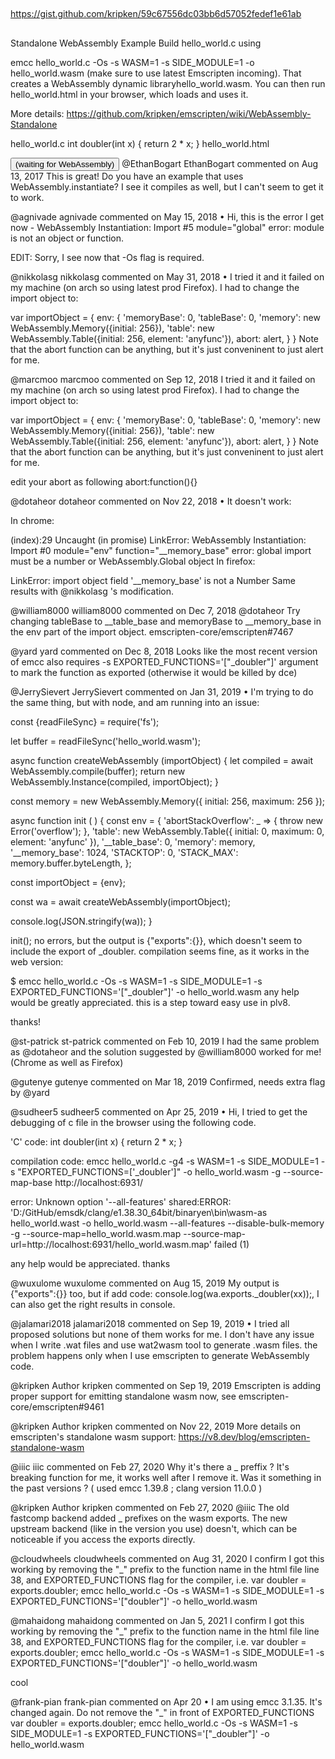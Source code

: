 
##
https://gist.github.com/kripken/59c67556dc03bb6d57052fedef1e61ab
##

Standalone WebAssembly Example
Build hello_world.c using

emcc hello_world.c -Os -s WASM=1 -s SIDE_MODULE=1 -o hello_world.wasm
(make sure to use latest Emscripten incoming). That creates a WebAssembly dynamic libraryhello_world.wasm. You can then run hello_world.html in your browser, which loads and uses it.

More details: https://github.com/kripken/emscripten/wiki/WebAssembly-Standalone

hello_world.c
int doubler(int x) {
  return 2 * x;
}
hello_world.html
<html>
<head>
  <script>
    // Check for wasm support.
    if (!('WebAssembly' in window)) {
      alert('you need a browser with wasm support enabled :(');
    }

    // Loads a WebAssembly dynamic library, returns a promise.
    // imports is an optional imports object
    function loadWebAssembly(filename, imports) {
      // Fetch the file and compile it
      return fetch(filename)
        .then(response => response.arrayBuffer())
        .then(buffer => WebAssembly.compile(buffer))
        .then(module => {
          // Create the imports for the module, including the
          // standard dynamic library imports
          imports = imports || {};
          imports.env = imports.env || {};
          imports.env.memoryBase = imports.env.memoryBase || 0;
          imports.env.tableBase = imports.env.tableBase || 0;
          if (!imports.env.memory) {
            imports.env.memory = new WebAssembly.Memory({ initial: 256 });
          }
          if (!imports.env.table) {
            imports.env.table = new WebAssembly.Table({ initial: 0, element: 'anyfunc' });
          }
          // Create the instance.
          return new WebAssembly.Instance(module, imports);
        });
    }

    // Main part of this example, loads the module and uses it.
    loadWebAssembly('hello_world.wasm')
      .then(instance => {
        var exports = instance.exports; // the exports of that instance
        var doubler = exports._doubler; // the "doubler" function (note "_" prefix)
        // now we are ready, set up the button so the user can run the code
        var button = document.getElementById('run');
        button.value = 'Call a method in the WebAssembly module';
        button.addEventListener('click', function() {
          var input = 21;
          alert(input + ' doubled is ' + doubler(input));
        }, false);
      }
    );
  </script>
</head>
<body>
  <input type="button" id="run" value="(waiting for WebAssembly)"/>
</body>
</html>
@EthanBogart
EthanBogart commented on Aug 13, 2017
This is great! Do you have an example that uses WebAssembly.instantiate? I see it compiles as well, but I can't seem to get it to work.

@agnivade
agnivade commented on May 15, 2018 • 
Hi, this is the error I get now - WebAssembly Instantiation: Import #5 module="global" error: module is not an object or function.

EDIT: Sorry, I see now that -Os flag is required.

@nikkolasg
nikkolasg commented on May 31, 2018 • 
I tried it and it failed on my machine (on arch so using latest prod Firefox).
I had to change the import object to:

var importObject = {
            env: {
            'memoryBase': 0,
            'tableBase': 0,
            'memory': new WebAssembly.Memory({initial: 256}),
            'table': new WebAssembly.Table({initial: 256, element: 'anyfunc'}),
            abort: alert,
            }
       }
Note that the abort function can be anything, but it's just conveninent to just alert for me.

@marcmoo
marcmoo commented on Sep 12, 2018
I tried it and it failed on my machine (on arch so using latest prod Firefox).
I had to change the import object to:

var importObject = {
            env: {
            'memoryBase': 0,
            'tableBase': 0,
            'memory': new WebAssembly.Memory({initial: 256}),
            'table': new WebAssembly.Table({initial: 256, element: 'anyfunc'}),
            abort: alert,
            }
       }
Note that the abort function can be anything, but it's just conveninent to just alert for me.

edit your abort as following
abort:function(){}

@dotaheor
dotaheor commented on Nov 22, 2018 • 
It doesn't work:

In chrome:

(index):29 Uncaught (in promise) LinkError: WebAssembly Instantiation: 
Import #0 module="env" function="__memory_base" error: global import must be a number or WebAssembly.Global object
In firefox:

LinkError: import object field '__memory_base' is not a Number
Same results with @nikkolasg 's modification.

@william8000
william8000 commented on Dec 7, 2018
@dotaheor
Try changing tableBase to __table_base and memoryBase to __memory_base in the env part of the import object.
emscripten-core/emscripten#7467

@yard
yard commented on Dec 8, 2018
Looks like the most recent version of emcc also requires -s EXPORTED_FUNCTIONS='["_doubler"]' argument to mark the function as exported (otherwise it would be killed by dce)

@JerrySievert
JerrySievert commented on Jan 31, 2019 • 
I'm trying to do the same thing, but with node, and am running into an issue:

const {readFileSync} = require('fs');

let buffer = readFileSync('hello_world.wasm');

async function createWebAssembly (importObject) {
  let compiled = await WebAssembly.compile(buffer);
  return new WebAssembly.Instance(compiled, importObject);
}

const memory = new WebAssembly.Memory({ initial: 256, maximum: 256 });

async function init ( ) {
  const env = {
    'abortStackOverflow': _ => { throw new Error('overflow'); },
    'table': new WebAssembly.Table({ initial: 0, maximum: 0, element: 'anyfunc' }),
    '__table_base': 0,
    'memory': memory,
    '__memory_base': 1024,
    'STACKTOP': 0,
    'STACK_MAX': memory.buffer.byteLength,
  };

  const importObject = {env};

  const wa = await createWebAssembly(importObject);

  console.log(JSON.stringify(wa));
}

init();
no errors, but the output is {"exports":{}}, which doesn't seem to include the export of _doubler. compilation seems fine, as it works in the web version:

$ emcc hello_world.c -Os -s WASM=1 -s SIDE_MODULE=1 -s EXPORTED_FUNCTIONS='["_doubler"]' -o hello_world.wasm
any help would be greatly appreciated. this is a step toward easy use in plv8.

thanks!

@st-patrick
st-patrick commented on Feb 10, 2019
I had the same problem as @dotaheor and the solution suggested by @william8000 worked for me! (Chrome as well as Firefox)

@gutenye
gutenye commented on Mar 18, 2019
Confirmed, needs extra flag by @yard

@sudheer5
sudheer5 commented on Apr 25, 2019 • 
Hi,
I tried to get the debugging of c file in the browser using the following code.

'C' code:
int doubler(int x) {
return 2 * x;
}

compilation code:
emcc hello_world.c -g4 -s WASM=1 -s SIDE_MODULE=1 -s "EXPORTED_FUNCTIONS=['_doubler']" -o hello_world.wasm -g --source-map-base http://localhost:6931/

error:
Unknown option '--all-features'
shared:ERROR: 'D:/GitHub/emsdk/clang/e1.38.30_64bit/binaryen\bin\wasm-as hello_world.wast -o hello_world.wasm --all-features --disable-bulk-memory -g --source-map=hello_world.wasm.map --source-map-url=http://localhost:6931/hello_world.wasm.map' failed (1)

any help would be appreciated.
thanks

@wuxulome
wuxulome commented on Aug 15, 2019
My output is {"exports":{}} too, but if add code: console.log(wa.exports._doubler(xx));, I can also get the right results in console.

@jalamari2018
jalamari2018 commented on Sep 19, 2019 • 
I tried all proposed solutions but none of them works for me.
I don't have any issue when I write .wat files and use wat2wasm tool to generate .wasm files.
the problem happens only when I use emscripten to generate WebAssembly code.

@kripken
Author
kripken commented on Sep 19, 2019
Emscripten is adding proper support for emitting standalone wasm now, see emscripten-core/emscripten#9461

@kripken
Author
kripken commented on Nov 22, 2019
More details on emscripten's standalone wasm support: https://v8.dev/blog/emscripten-standalone-wasm

@iiic
iiic commented on Feb 27, 2020
Why it's there a _ preffix ? It's breaking function for me, it works well after I remove it. Was it something in the past versions ? ( used emcc 1.39.8 ; clang version 11.0.0 )

@kripken
Author
kripken commented on Feb 27, 2020
@iiic The old fastcomp backend added _ prefixes on the wasm exports. The new upstream backend (like in the version you use) doesn't, which can be noticeable if you access the exports directly.

@cloudwheels
cloudwheels commented on Aug 31, 2020
I confirm I got this working by removing the "_" prefix to the function name in the html file line 38, and EXPORTED_FUNCTIONS flag for the compiler, i.e.
var doubler = exports.doubler;
emcc hello_world.c -Os -s WASM=1 -s SIDE_MODULE=1 -s EXPORTED_FUNCTIONS='["doubler"]' -o hello_world.wasm

@mahaidong
mahaidong commented on Jan 5, 2021
I confirm I got this working by removing the "_" prefix to the function name in the html file line 38, and EXPORTED_FUNCTIONS flag for the compiler, i.e.
var doubler = exports.doubler;
emcc hello_world.c -Os -s WASM=1 -s SIDE_MODULE=1 -s EXPORTED_FUNCTIONS='["doubler"]' -o hello_world.wasm

cool

@frank-pian
frank-pian commented on Apr 20 • 
I am using emcc 3.1.35. It's changed again. Do not remove the "_" in front of EXPORTED_FUNCTIONS
var doubler = exports.doubler;
emcc hello_world.c -Os -s WASM=1 -s SIDE_MODULE=1 -s EXPORTED_FUNCTIONS='["_doubler"]' -o hello_world.wasm
